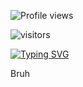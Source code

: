 ![Profile views](https://gpvc.arturio.dev/DashingAdi) 

<p align="left">
<img src="https://visitor-badge.laobi.icu/badge?page_id=DashingAdi" alt="visitors"/>
<p align="center">

<a href="https://git.io/typing-svg"><img src="https://readme-typing-svg.herokuapp.com?font=Caveat&weight=600&size=50&duration=3500&pause=1200&center=true&vCenter=true&width=650&height=120&lines=Hey%2C+I'm+Aditya+" alt="Typing SVG" /></a>

Bruh

<!--
**DashingAdi/DashingAdi** is a ✨ _special_ ✨ repository because its `README.md` (this file) appears on your GitHub profile.

Here are some ideas to get you started:

- 🔭 I’m currently working on ...
- 🌱 I’m currently learning ...
- 👯 I’m looking to collaborate on ...
- 🤔 I’m looking for help with ...
- 💬 Ask me about ...
- 📫 How to reach me: ...
- 😄 Pronouns: ...
- ⚡ Fun fact: ...
-->
